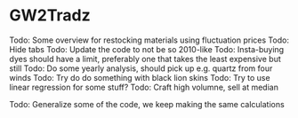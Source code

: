 # GW2Tradz
 Todo: Some overview for restocking materials using fluctuation prices
 Todo: Hide tabs
 Todo: Update the code to not be so 2010-like
 Todo: Insta-buying dyes should have a limit, preferably one that takes the least expensive but still 
 Todo: Do some yearly analysis, should pick up e.g. quartz from four winds
 Todo: Try do do something with black lion skins
 Todo: Try to use linear regression for some stuff?
 Todo: Craft high volumne, sell at median

 Todo: Generalize some of the code, we keep making the same calculations